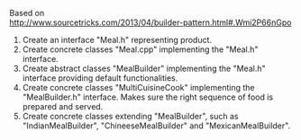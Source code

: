 Based on   
http://www.sourcetricks.com/2013/04/builder-pattern.html#.Wmi2P66nGpo

1. Create an interface "Meal.h" representing product.  
2. Create concrete classes "Meal.cpp" implementing the "Meal.h" interface.
3. Create abstract classes "MealBuilder" implementing the "Meal.h" interface providing default functionalities.   
4. Create concrete classes "MultiCuisineCook" implementing the "MealBuilder.h" interface. Makes sure the right sequence of food is prepared and served.
5. Create concrete classes extending "MealBuilder", such as "IndianMealBuilder", "ChineeseMealBuilder" and "MexicanMealBuilder".
